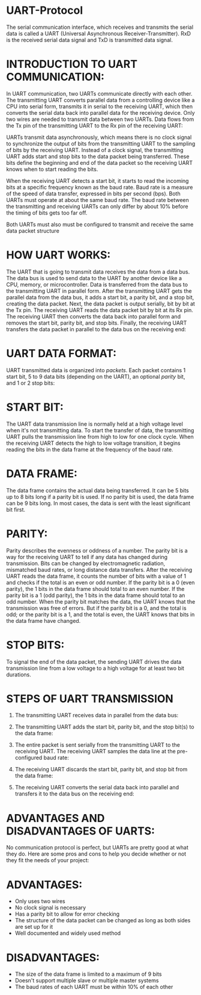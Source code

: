 # UART-Protocol

 The serial communication interface, which receives and transmits the serial data is called a UART (Universal Asynchronous Receiver-Transmitter). RxD is the received serial data signal and TxD is transmitted data signal.

# INTRODUCTION TO UART COMMUNICATION:

In UART communication, two UARTs communicate directly with each other. The transmitting UART converts parallel data from a controlling device like a CPU into serial form, transmits it in serial to the receiving UART, which then converts the serial data back into parallel data for the receiving device. Only two wires are needed to transmit data between two UARTs. Data flows from the Tx pin of the transmitting UART to the Rx pin of the receiving UART:

UARTs transmit data asynchronously, which means there is no clock signal to synchronize the output of bits from the transmitting UART to the sampling of bits by the receiving UART. Instead of a clock signal, the transmitting UART adds start and stop bits to the data packet being transferred. These bits define the beginning and end of the data packet so the receiving UART knows when to start reading the bits.

When the receiving UART detects a start bit, it starts to read the incoming bits at a specific frequency known as the baud rate. Baud rate is a measure of the speed of data transfer, expressed in bits per second (bps). Both UARTs must operate at about the same baud rate. The baud rate between the transmitting and receiving UARTs can only differ by about 10% before the timing of bits gets too far off.

Both UARTs must also must be configured to transmit and receive the same data packet structure

# HOW UART WORKS:

The UART that is going to transmit data receives the data from a data bus. The data bus is used to send data to the UART by another device like a CPU, memory, or microcontroller. Data is transferred from the data bus to the transmitting UART in parallel form. After the transmitting UART gets the parallel data from the data bus, it adds a start bit, a parity bit, and a stop bit, creating the data packet. Next, the data packet is output serially, bit by bit at the Tx pin. The receiving UART reads the data packet bit by bit at its Rx pin. The receiving UART then converts the data back into parallel form and removes the start bit, parity bit, and stop bits. Finally, the receiving UART transfers the data packet in parallel to the data bus on the receiving end:

# UART DATA FORMAT:

UART transmitted data is organized into _packets_. Each packet contains 1 start bit, 5 to 9 data bits (depending on the UART), an optional _parity_ bit, and 1 or 2 stop bits:

# START BIT:

The UART data transmission line is normally held at a high voltage level when it's not transmitting data. To start the transfer of data, the transmitting UART pulls the transmission line from high to low for one clock cycle. When the receiving UART detects the high to low voltage transition, it begins reading the bits in the data frame at the frequency of the baud rate.

# DATA FRAME:

The data frame contains the actual data being transferred. It can be 5 bits up to 8 bits long if a parity bit is used. If no parity bit is used, the data frame can be 9 bits long. In most cases, the data is sent with the least significant bit first.

# PARITY:

Parity describes the evenness or oddness of a number. The parity bit is a way for the receiving UART to tell if any data has changed during transmission. Bits can be changed by electromagnetic radiation, mismatched baud rates, or long distance data transfers. After the receiving UART reads the data frame, it counts the number of bits with a value of 1 and checks if the total is an even or odd number. If the parity bit is a 0 (even parity), the 1 bits in the data frame should total to an even number. If the parity bit is a 1 (odd parity), the 1 bits in the data frame should total to an odd number. When the parity bit matches the data, the UART knows that the transmission was free of errors. But if the parity bit is a 0, and the total is odd; or the parity bit is a 1, and the total is even, the UART knows that bits in the data frame have changed.

# STOP BITS:

To signal the end of the data packet, the sending UART drives the data transmission line from a low voltage to a high voltage for at least two bit durations.

# STEPS OF UART TRANSMISSION

1. The transmitting UART receives data in parallel from the data bus:

2. The transmitting UART adds the start bit, parity bit, and the stop bit(s) to the data frame:

3. The entire packet is sent serially from the transmitting UART to the receiving UART. The receiving UART samples the data line at the pre-configured baud rate:

4.  The receiving UART discards the start bit, parity bit, and stop bit from the data frame:

5. The receiving UART converts the serial data back into parallel and transfers it to the data bus on the receiving end:



# ADVANTAGES AND DISADVANTAGES OF UARTS:

No communication protocol is perfect, but UARTs are pretty good at what they do. Here are some pros and cons to help you decide whether or not they fit the needs of your project:

# ADVANTAGES:

- Only uses two wires
- No clock signal is necessary
- Has a parity bit to allow for error checking
- The structure of the data packet can be changed as long as both sides are set up for it
- Well documented and widely used method

# DISADVANTAGES:

- The size of the data frame is limited to a maximum of 9 bits
- Doesn't support multiple slave or multiple master systems
- The baud rates of each UART must be within 10% of each other
